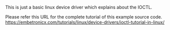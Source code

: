 This is just a basic linux device driver which explains about the IOCTL.

Please refer this URL for the complete tutorial of this example source code.
https://embetronicx.com/tutorials/linux/device-drivers/ioctl-tutorial-in-linux/